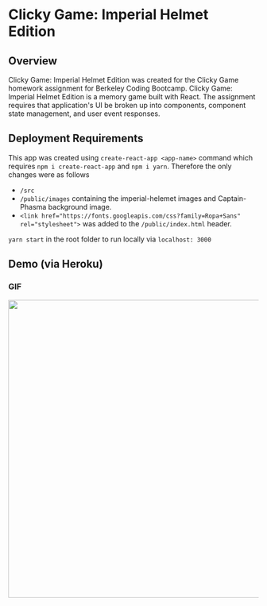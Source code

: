 # Clicky Game: Imperial Helmet Edition

## Overview

Clicky Game: Imperial Helmet Edition was created for the Clicky Game homework assignment for Berkeley Coding Bootcamp. Clicky Game: Imperial Helmet Edition is a memory game built with React. The assignment requires that application's UI be broken up into components, component state management, and user event responses.

## Deployment Requirements

This app was created using `create-react-app <app-name>` command which requires `npm i create-react-app` and `npm i yarn`. Therefore the only changes were as follows

* `/src`
* `/public/images` containing the imperial-helemet images and Captain-Phasma background image.
* `<link href="https://fonts.googleapis.com/css?family=Ropa+Sans" rel="stylesheet">` was added to the `/public/index.html` header.

`yarn start` in the root folder to run locally via `localhost: 3000`

## Demo (via Heroku)

### GIF

<img src="https://github.com/julienshim/clicky-game/blob/master/public/images/App-Demo.gif?raw=true" width="600px"/>
